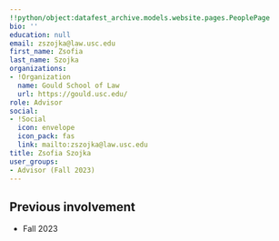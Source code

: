 ```yaml
---
!!python/object:datafest_archive.models.website.pages.PeoplePage
bio: ''
education: null
email: zszojka@law.usc.edu
first_name: Zsofia
last_name: Szojka
organizations:
- !Organization
  name: Gould School of Law
  url: https://gould.usc.edu/
role: Advisor
social:
- !Social
  icon: envelope
  icon_pack: fas
  link: mailto:zszojka@law.usc.edu
title: Zsofia Szojka
user_groups:
- Advisor (Fall 2023)
---
```


## Previous involvement

* Fall 2023